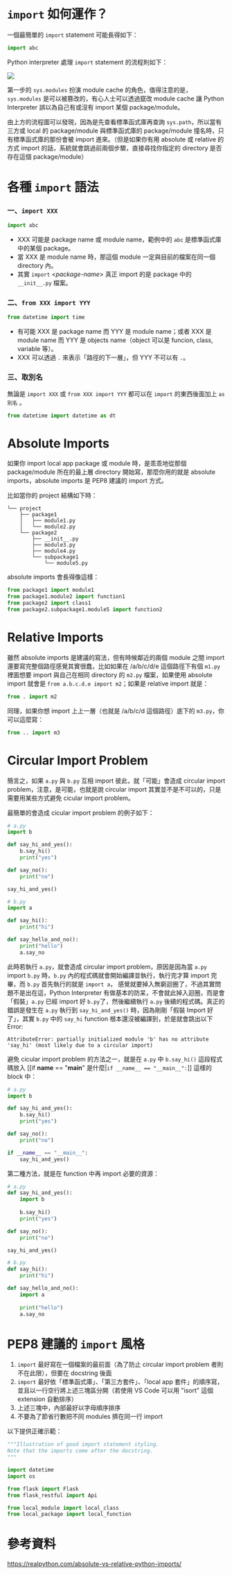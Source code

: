 # `import` 如何運作？

一個最簡單的 `import` statement 可能長得如下：

```Python
import abc
```

Python interpreter 處理 `import` statement 的流程則如下：

![](<https://raw.githubusercontent.com/Jamison-Chen/KM-software/master/img/import flow 2.jpg>)

第一步的 `sys.modules` 扮演 module cache 的角色，值得注意的是，`sys.modules` 是可以被篡改的，有心人士可以透過竄改 module cache 讓 Python Interpreter 誤以為自己有或沒有 import 某個 package/module。

由上方的流程圖可以發現，因為是先查看標準函式庫再查詢 `sys.path`，所以當有三方或 local 的 package/module 與標準函式庫的 package/module 撞名時，只有標準函式庫的那份會被 import 進來。（但是如果你有用 absolute 或 relative 的方式 import 的話，系統就會跳過前兩個步驟，直接尋找你指定的 directory 是否存在這個 package/module）

# 各種 `import` 語法

### 一、`import XXX`

```Python
import abc
```

- XXX 可能是 package name 或 module name，範例中的 `abc` 是標準函式庫中的某個 package。
- 當 XXX 是 module name 時，那這個 module 一定與目前的檔案在同一個 directory 內。
- 其實 `import` <*package-name*> 真正 import 的是 package 中的 `__init__.py` 檔案。

### 二、`from XXX import YYY`

```Python
from datetime import time
```

- 有可能 XXX 是 package name 而 YYY 是 module name；或者 XXX 是 module name 而 YYY 是 objects name（object 可以是 funcion, class, variable 等）。
- XXX 可以透過 `.` 來表示「路徑的下一層」，但 YYY 不可以有 `.`。

### 三、取別名

無論是 `import XXX` 或 `from XXX import YYY` 都可以在 `import` 的東西後面加上 `as 別名` 。

```Python
from datetime import datetime as dt
```

# Absolute Imports

如果你 import local app package 或 module 時，是乖乖地從那個 package/module 所在的最上層 directory 開始寫，那麼你用的就是 absolute imports，absolute imports 是 PEP8 建議的 import 方式。

比如當你的 project 結構如下時：

```plaintext
└── project
    ├── package1
    │   ├── module1.py
    │   └── module2.py
    └── package2
        ├── __init__.py
        ├── module3.py
        ├── module4.py
        └── subpackage1
            └── module5.py
```

absolute imports 會長得像這樣：

```Python
from package1 import module1
from package1.module2 import function1
from package2 import class1
from package2.subpackage1.module5 import function2
```

# Relative Imports

雖然 absolute imports 是建議的寫法，但有時候鄰近的兩個 module 之間 import 還要寫完整個路徑感覺其實很蠢，比如如果在 /a/b/c/d/e 這個路徑下有個 `m1.py` 裡面想要 import 與自己在相同 directory 的 `m2.py` 檔案，如果使用 absolute import 就會是 `from a.b.c.d.e import m2`；如果是 relative import 就是：

```Python
from . import m2
```

同理，如果你想 import 上上一層（也就是 /a/b/c/d 這個路徑）底下的 `m3.py`，你可以這麼寫：

```Python
from .. import m3
```

# Circular Import Problem

簡言之，如果 `a.py` 與 `b.py` 互相 import 彼此，就「可能」會造成 circular import problem，注意，是可能，也就是說 circular import 其實並不是不可以的，只是需要用某些方式避免 cicular import problem。

最簡單的會造成 cicular import problem 的例子如下：

```Python
# a.py
import b

def say_hi_and_yes():
    b.say_hi()
    print("yes")

def say_no():
    print("no")

say_hi_and_yes()
```

```Python
# b.py
import a

def say_hi():
    print("hi")

def say_hello_and_no():
    print("hello")
    a.say_no
```

此時若執行 `a.py`，就會造成 circular import problem，原因是因為當 `a.py` import `b.py` 時，`b.py` 內的程式碼就會開始編譯並執行，執行完才算 import 完畢，而 `b.py` 首先執行的就是 `import a`， 感覺就要掉入無窮迴圈了，不過其實問題不是出在這，Python Interpreter 有做基本的防呆，不會就此掉入迴圈，而是會「假裝」`a.py` 已經 import 好 `b.py`了，然後繼續執行 `a.py` 後續的程式碼。真正的錯誤是發生在 `a.py` 執行到 `say_hi_and_yes()` 時，因為剛剛「假裝 Import 好了」，其實 `b.py` 中的 `say_hi` function 根本還沒被編譯到，於是就會跳出以下 Error:

```plaintext
AttributeError: partially initialized module 'b' has no attribute 'say_hi' (most likely due to a circular import)
```

避免 cicular import problem 的方法之一，就是在 `a.py` 中 `b.say_hi()` 這段程式碼放入 [[if __name__ == "__main__" 是什麼|`if __name__ == "__main__":`]] 這樣的 block 中：

```Python
# a.py
import b

def say_hi_and_yes():
    b.say_hi()
    print("yes")

def say_no():
    print("no")

if __name__ == "__main__":
    say_hi_and_yes()
```

第二種方法，就是在 function 中再 import 必要的資源：

```Python
# a.py
def say_hi_and_yes():
    import b
    
    b.say_hi()
    print("yes")

def say_no():
    print("no")

say_hi_and_yes()
```

```Python
# b.py
def say_hi():
    print("hi")

def say_hello_and_no():
    import a
    
    print("hello")
    a.say_no
```

# PEP8 建議的 `import` 風格

1. `import` 最好寫在一個檔案的最前面（為了防止 circular import problem 者則不在此限），但要在 docstring 後面
2. `import` 最好依「標準函式庫」、「第三方套件」、「local app 套件」的順序寫，並且以一行空行將上述三塊區分開（若使用 VS Code 可以用 "isort" 這個 extension 自動排序）
3. 上述三塊中，內部最好以字母順序排序
4. 不要為了節省行數把不同 modules 擠在同一行 import

以下提供正確示範：

```Python
"""Illustration of good import statement styling.
Note that the imports come after the docstring.
"""

import datetime
import os

from flask import Flask
from flask_restful import Api

from local_module import local_class
from local_package import local_function
```

# 參考資料

<https://realpython.com/absolute-vs-relative-python-imports/>
